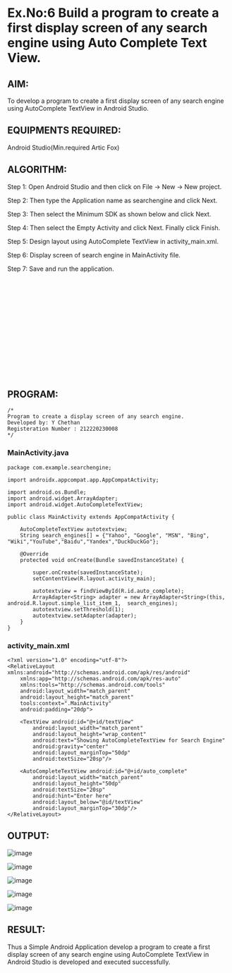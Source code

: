 # Ex.No:6 Build a program to create a first display screen of any search engine using Auto Complete Text View.

## AIM:

To develop a program to create a first display screen of any search engine using AutoComplete TextView in Android Studio.

## EQUIPMENTS REQUIRED:

Android Studio(Min.required Artic Fox)

## ALGORITHM:

Step 1: Open Android Studio and then click on File -> New -> New project.

Step 2: Then type the Application name as searchengine and click Next. 

Step 3: Then select the Minimum SDK as shown below and click Next.

Step 4: Then select the Empty Activity and click Next. Finally click Finish.

Step 5: Design layout using AutoComplete TextView in activity_main.xml.

Step 6: Display screen of search engine in MainActivity file.

Step 7: Save and run the application.

<br><br><br><br><br><br><br><br><br><br><br><br><br>
## PROGRAM:
```
/*
Program to create a display screen of any search engine.
Developed by: Y Chethan
Registeration Number : 212220230008
*/
```
### MainActivity.java
```
package com.example.searchengine;

import androidx.appcompat.app.AppCompatActivity;

import android.os.Bundle;
import android.widget.ArrayAdapter;
import android.widget.AutoCompleteTextView;

public class MainActivity extends AppCompatActivity {

    AutoCompleteTextView autotextview;
    String search_engines[] = {"Yahoo", "Google", "MSN", "Bing", "Wiki","YouTube","Baidu","Yandex","DuckDuckGo"};

    @Override
    protected void onCreate(Bundle savedInstanceState) {

        super.onCreate(savedInstanceState);
        setContentView(R.layout.activity_main);

        autotextview = findViewById(R.id.auto_complete);
        ArrayAdapter<String> adapter = new ArrayAdapter<String>(this, android.R.layout.simple_list_item_1,  search_engines);
        autotextview.setThreshold(1);
        autotextview.setAdapter(adapter);
    }
}
```
### activity_main.xml
```
<?xml version="1.0" encoding="utf-8"?>
<RelativeLayout xmlns:android="http://schemas.android.com/apk/res/android"
    xmlns:app="http://schemas.android.com/apk/res-auto"
    xmlns:tools="http://schemas.android.com/tools"
    android:layout_width="match_parent"
    android:layout_height="match_parent"
    tools:context=".MainActivity"
    android:padding="20dp">

    <TextView android:id="@+id/textView"
        android:layout_width="match_parent"
        android:layout_height="wrap_content"
        android:text="Showing AutoCompleteTextView for Search Engine"
        android:gravity="center"
        android:layout_marginTop="50dp"
        android:textSize="20sp"/>

    <AutoCompleteTextView android:id="@+id/auto_complete"
        android:layout_width="match_parent"
        android:layout_height="50dp"
        android:textSize="20sp"
        android:hint="Enter here"
        android:layout_below="@id/textView"
        android:layout_marginTop="30dp"/>
</RelativeLayout>
```
## OUTPUT:
![image](https://user-images.githubusercontent.com/75234991/169632150-d0bcbbb8-dc53-49e1-b1bd-fb837358d9ea.png)

![image](https://user-images.githubusercontent.com/75234991/169632311-e2c15ffd-5bf0-49a4-881b-2f04ab499c1c.png)

![image](https://user-images.githubusercontent.com/75234991/169635106-7fae9386-3266-47ec-b176-78fb2438fdd3.png)

![image](https://user-images.githubusercontent.com/75234991/169632397-a39471a1-f649-471b-b2b3-cfdd8457ad97.png)

![image](https://user-images.githubusercontent.com/75234991/169635114-e05f0f25-484e-4cb4-8b7d-1561b769e233.png)

## RESULT:
Thus a Simple Android Application develop a program to create a first display screen of any search engine using AutoComplete TextView in Android Studio is developed and executed successfully.
